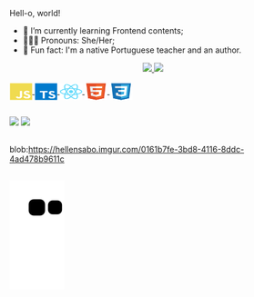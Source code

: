 
Hell-o, world!

- 🎨 I’m currently learning Frontend contents;
- 👩🏽‍🦱 Pronouns: She/Her;
- 📖 Fun fact: I'm a native Portuguese teacher and an author.

<div align="center">
  <a href="https://github.com/HellenSabo">
  <img height="180em" src="https://github-readme-stats.vercel.app/api?username=HellenSabo&show_icons=true&theme=synthwave&include_all_commits=true&count_private=true"/>  <img height="180em" src="https://github-readme-stats.vercel.app/api/top-langs/?username=HellenSabo&layout=compact&langs_count=7&theme=synthwave"/>
</div>
<div style="display: inline_block"><br>
  <img align="center" alt="Rafa-Js" height="30" width="40" src="https://raw.githubusercontent.com/devicons/devicon/master/icons/javascript/javascript-plain.svg">
  <img align="center" alt="Rafa-Ts" height="30" width="40" src="https://raw.githubusercontent.com/devicons/devicon/master/icons/typescript/typescript-plain.svg">
  <img align="center" alt="Rafa-React" height="30" width="40" src="https://raw.githubusercontent.com/devicons/devicon/master/icons/react/react-original.svg">
  <img align="center" alt="Rafa-HTML" height="30" width="40" src="https://raw.githubusercontent.com/devicons/devicon/master/icons/html5/html5-original.svg">
  <img align="center" alt="Rafa-CSS" height="30" width="40" src="https://raw.githubusercontent.com/devicons/devicon/master/icons/css3/css3-original.svg">
</div>

##
 <a href = "mailto:hellensabo92@gmail.com"><img src="https://img.shields.io/badge/-Gmail-%23333?style=for-the-badge&logo=gmail&logoColor=white" target="_blank"></a>
  <a href="https://www.linkedin.com/in/hellen-sabo-7535bb215/" target="_blank"><img src="https://img.shields.io/badge/-LinkedIn-%230077B5?style=for-the-badge&logo=linkedin&logoColor=white" target="_blank"></a> 
  ##
  blob:https://hellensabo.imgur.com/0161b7fe-3bd8-4116-8ddc-4ad478b9611c
  ##
![snake gif](https://github.com/HellenSabo/HellenSabo/blob/output/github-contribution-grid-snake.svg)
